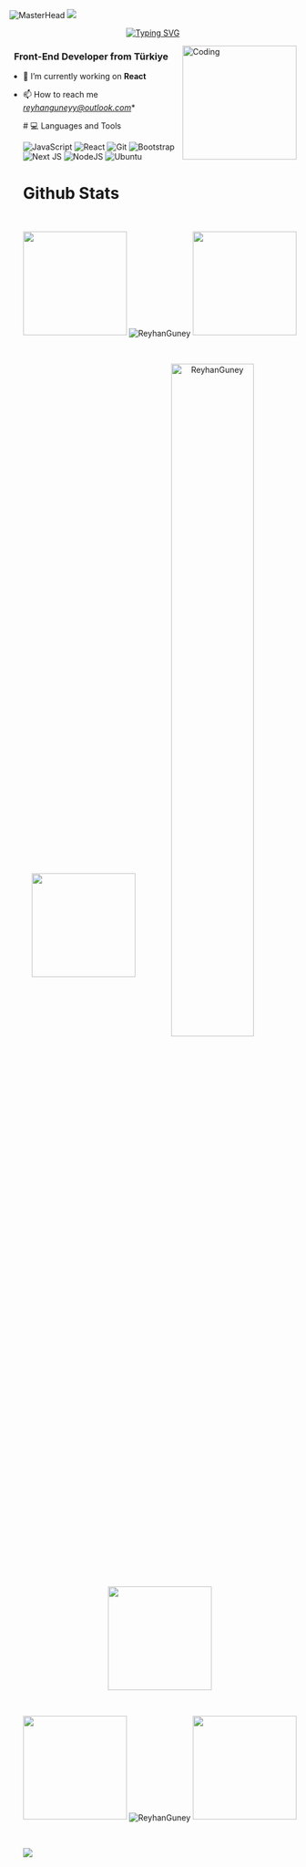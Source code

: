 ![MasterHead](https://i.hizliresim.com/rnbunns.png?_gl=1*1owgzi8*_ga*MTk2NzQ4NTk4OS4xNzMyMTc2ODA1*_ga_M9ZRXYS2YN*MTczMjE3NjgwNS4xLjEuMTczMjE3NzU1OC41Ny4wLjA.)
![](https://komarev.com/ghpvc/?username=ReyhanGuney&color=blue)
<div align="center">
  <a href="https://github.com/ReyhanGuney">
    <img
      src="https://readme-typing-svg.demolab.com?font=Fira+Code&size=28&duration=3000&pause=500&center=true&vCenter=true&width=435&lines=%e2%9c%a8+Reyhan+Güney+%e2%9c%a8;%f0%9f%93%9a+Software+Developer+%f0%9f%92%bb;Welcome+To+My+Profile+%f0%9f%91%80"
      alt="Typing SVG" />
  </a>
</div>

<img src="https://github.com/reyhang/reyhang/blob/main/img/EatSleepCodeRepeat.gif" alt="Coding" width=200 height=200
  align="right">

<h3 align="left">&nbsp; Front-End Developer from Türkiye</h3>

- 🔭 I’m currently working on **React**

- 📫 How to reach me *<reyhanguneyy@outlook.com>**

  <!--

<details>
  <summary>:zap: GitHub Stats</summary> 
-->
  # 💻 Languages and Tools

  ![JavaScript](https://img.shields.io/badge/javascript-%23323330.svg?style=for-the-badge&logo=javascript&logoColor=%23F7DF1E)
  ![React](https://img.shields.io/badge/react-%2320232a.svg?style=for-the-badge&logo=react&logoColor=%2361DAFB)
  ![Git](https://img.shields.io/badge/git-%23F05033.svg?style=for-the-badge&logo=git&logoColor=white)
  ![Bootstrap](https://img.shields.io/badge/bootstrap-%23563D7C.svg?style=for-the-badge&logo=bootstrap&logoColor=white)
  ![Next JS](https://img.shields.io/badge/Next-black.svg?logo=next.js&style=for-the-badge&logoColor=white)
  ![NodeJS](https://img.shields.io/badge/node.js-6DA55F?style=for-the-badge&logo=node.js&logoColor=white)
  ![Ubuntu](https://img.shields.io/badge/-Ubuntu-6F52B5.svg?logo=ubuntu&style=for-the-badge)

# Github Stats

  <br />

  <p align="center">
    <a>
      <img heigth="160" width="182" src="https://github.com/reyhang/reyhang/blob/main/img/Bird%20Wing%20Left.png">
      <img align="center"
        src="https://github-readme-stats.vercel.app/api?username=ReyhanGuney&theme=material-palenight&hide_border=false&include_all_commits=false&count_private=false"
        alt="ReyhanGuney" />
      <img heigth="160" width="182" src="https://github.com/reyhang/reyhang/blob/main/img/Bird%20Wing%20Right.png">
    </a>
  </p>

  <br />

  <p align="center">
    <a>
      <img heigth="160" width="182" src="https://github.com/reyhang/reyhang/blob/main/img/Bird%20Wing%20Left.png">
      <img align="center"
        src="https://github-readme-streak-stats.herokuapp.com/?user=ReyhanGuney&theme=material-palenight&hide_border=false"
        alt="ReyhanGuney" width="55%" />
      <img heigth="160" width="182" src="https://github.com/reyhang/reyhang/blob/main/img/Bird%20Wing%20Right.png">
    </a>
  </p>

  <br />

  <p align="center">
    <a>
      <img heigth="160" width="182"
        src="https://github.com/reyhang/reyhang/blob/main/img/Bird%20Wing%20Bottom%20Left.png">
      <img align="center"
        src="https://github-readme-stats.vercel.app/api/top-langs/?username=ReyhanGuney&theme=material-palenight&hide_border=false&include_all_commits=false&count_private=false&layout=compact"
        alt="ReyhanGuney" />
      <img heigth="160" width="182"
        src="https://github.com/reyhang/reyhang/blob/main/img/Bird%20Wing%20Bottom%20Right.png">
    </a>
  </p>

  <!--
 [![Top Langs](https://github-readme-stats.vercel.app/api/top-langs/?username=ReyhanGuney&layout=compact&langs_count=25&title_color=0000ee&text_color=ffffff&bg_color=000000&hide_border=true)](https://github.com/ReyhanGuney/github-readme-stats)
-->

  <br />

  ![](https://github-profile-trophy.vercel.app/?username=ReyhanGuney&theme=dracula&no-frame=false&no-bg=false&margin-w=4)

  <br />

  <br />

  <!--
</details>
-->

  <!--
<details>
   <summary>:zap: Languages and Tools</summary>
 -->
